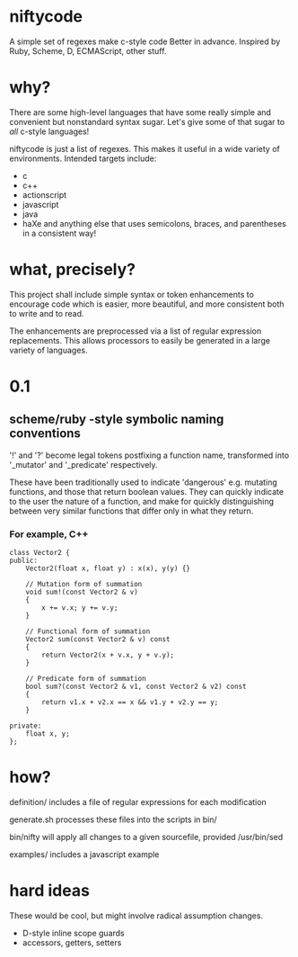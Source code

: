 niftycode
=========

A simple set of regexes make c-style code Better in advance.  Inspired by Ruby,
Scheme, D, ECMAScript, other stuff.

why?
====

There are some high-level languages that have some really simple and convenient
but nonstandard syntax sugar.  Let's give some of that sugar to _all_ c-style
languages!

niftycode is just a list of regexes.  This makes it useful in a wide variety of
environments.
Intended targets include:
 - c
 - c++
 - actionscript
 - javascript
 - java
 - haXe
and anything else that uses semicolons, braces, and parentheses in a consistent
way!

what, precisely?
================

This project shall include simple syntax or token enhancements to encourage
code which is easier, more beautiful, and more consistent both to write and to
read.

The enhancements are preprocessed via a list of regular expression
replacements.  This allows processors to easily be generated in a large variety
of languages.

0.1
=============

scheme/ruby -style symbolic naming conventions
----------------------------------------------

'!' and '?' become legal tokens postfixing a function name, transformed into
'_mutator' and '_predicate' respectively.

These have been traditionally used to indicate 'dangerous' e.g. mutating
functions, and those that return boolean values.  They can quickly indicate to
the user the nature of a function, and make for quickly distinguishing between
very similar functions that differ only in what they return.

### For example, C++
	class Vector2 {
	public:
		Vector2(float x, float y) : x(x), y(y) {}

		// Mutation form of summation
		void sum!(const Vector2 & v)
		{
			x += v.x; y += v.y;
		}

		// Functional form of summation
		Vector2 sum(const Vector2 & v) const
		{
			return Vector2(x + v.x, y + v.y);
		}

		// Predicate form of summation
		bool sum?(const Vector2 & v1, const Vector2 & v2) const
		{
			return v1.x + v2.x == x && v1.y + v2.y == y;
		}

	private:
		float x, y;
	};

how?
====

definition/ includes a file of regular expressions for each modification

generate.sh processes these files into the scripts in bin/

bin/nifty will apply all changes to a given sourcefile, provided /usr/bin/sed

examples/ includes a javascript example

hard ideas
==========
These would be cool, but might involve radical assumption changes.

- D-style inline scope guards
- accessors, getters, setters
